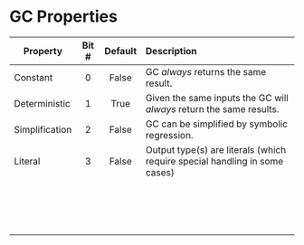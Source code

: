 # GC Properties

| **Property**   | **Bit #** | **Default** |                           **Description**                                 |
|----------------|:---------:|:-----------:|:--------------------------------------------------------------------------|
| Constant       | 0         | False       | GC _always_ returns the same result.                                      |
| Deterministic  | 1         | True        | Given the same inputs the GC will _always_ return the same results.       |
| Simplification | 2         | False       | GC can be simplified by symbolic regression.                              |
| Literal        | 3         | False       | Output type(s) are literals (which require special handling in some cases)|
|                |           |             |                                                                           |
|                |           |             |                                                                           |
|                |           |             |                                                                           |
|                |           |             |                                                                           |
|                |           |             |                                                                           |
|                |           |             |                                                                           |
|                |           |             |                                                                     |
|                |           |             |                                                                     |
|                |           |             |                                                                     |
|                |           |             |                                                                     |
|                |           |             |                                                                     |
|                |           |             |                                                                     |
|                |           |             |                                                                     |
|                |           |             |                                                                     |
|                |           |             |                                                                     |
|                |           |             |                                                                     |